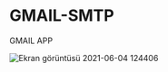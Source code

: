 # GMAIL-SMTP
GMAIL APP

![Ekran görüntüsü 2021-06-04 124406](https://user-images.githubusercontent.com/77343458/120782384-a0199580-c532-11eb-944c-3191ad12bec9.png)
